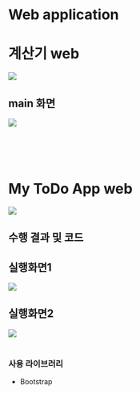 # Web application

# 계산기 web
<img src="https://user-images.githubusercontent.com/95902842/180964869-d244e870-6643-46b4-bdf5-b1485f28d53d.png"/>

## main 화면

<img src="https://user-images.githubusercontent.com/95902842/180964394-594407f3-2f55-40bc-9cec-35c43be187e8.png"/>



<br>
<br>
<br>
<br>
<br>

# My ToDo App web
<img src="https://user-images.githubusercontent.com/95902842/180965490-ceb35635-4d42-4630-9102-8b9d4873ba61.png"/>

## 수행 결과 및 코드 

## 실행화면1

<img src="https://user-images.githubusercontent.com/95902842/180965858-37c88517-147b-45ee-96ed-b1169c075c22.png"/>

## 실행화면2

<img src="https://user-images.githubusercontent.com/95902842/180966014-1446e2e1-7baa-4997-bba0-a9a0d8e4a173.png"/>


<br>
<br>

### 사용 라이브러리
- Bootstrap

